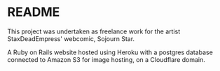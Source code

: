 # README

This project was undertaken as freelance work for the artist StaxDeadEmpress' webcomic, Sojourn Star.

A Ruby on Rails website hosted using Heroku with a postgres database connected to Amazon S3 for image hosting, on a Cloudflare domain.
